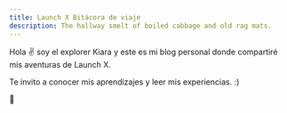 ```yaml
---
title: Launch X Bitácora de viaje
description: The hallway smelt of boiled cabbage and old rag mats.
---
```


Hola ✌️  soy el explorer Kiara y este es mi blog personal donde compartiré mis aventuras de Launch X.

Te invito a conocer mis aprendizajes y leer mis experiencias. :)

🚀
